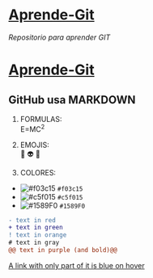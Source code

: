 
# [Aprende-Git](https://github.com/oscarnmori/Aprende-Git/blob/master/README.md "")
*Repositorio para aprender GIT*

# [Aprende-Git](href="#url" "")


## GitHub usa MARKDOWN

1. FORMULAS:  
E=MC<sup>2</sup> 

2. EMOJIS:  
:older_man:
:alien:
:rainbow:

3. COLORES:  
- ![#f03c15](https://via.placeholder.com/15/f03c15/000000?text=+) `#f03c15`
- ![#c5f015](https://via.placeholder.com/15/c5f015/000000?text=+) `#c5f015`
- ![#1589F0](https://via.placeholder.com/15/1589F0/000000?text=+) `#1589F0`

```diff
- text in red
+ text in green
! text in orange
# text in gray
@@ text in purple (and bold)@@
```

<a class="text-gray-dark no-underline" href="#url">
  A link with only part of it is blue on hover
</a>


